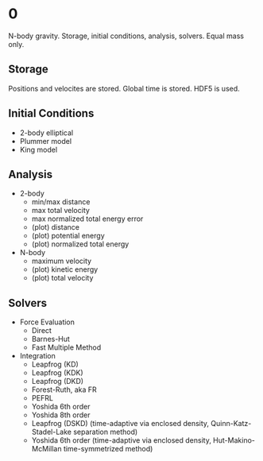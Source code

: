 # 0

N-body gravity.
Storage, initial conditions, analysis, solvers.
Equal mass only.

## Storage

Positions and velocites are stored.
Global time is stored.
HDF5 is used.

## Initial Conditions

-   2-body elliptical
-   Plummer model
-   King model

## Analysis

-   2-body
    -   min/max distance
    -   max total velocity
    -   max normalized total energy error
    -   (plot) distance
    -   (plot) potential energy
    -   (plot) normalized total energy
-   N-body
    -   maximum velocity
    -   (plot) kinetic energy
    -   (plot) total velocity

## Solvers

-   Force Evaluation
    -   Direct
    -   Barnes-Hut
    -   Fast Multiple Method
-   Integration
    -   Leapfrog (KD)
    -   Leapfrog (KDK)
    -   Leapfrog (DKD)
    -   Forest-Ruth, aka FR
    -   PEFRL
    -   Yoshida 6th order
    -   Yoshida 8th order
    -   Leapfrog (DSKD) (time-adaptive via enclosed density, Quinn-Katz-Stadel-Lake separation method)
    -   Yoshida 6th order (time-adaptive via enclosed density, Hut-Makino-McMillan time-symmetrized method)
